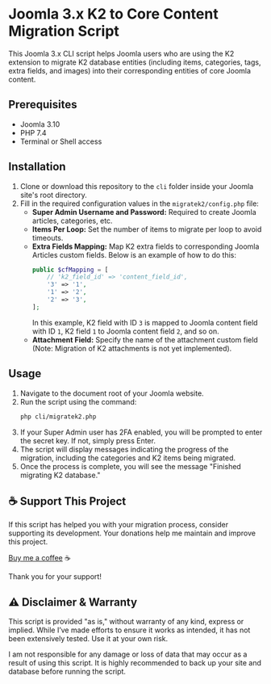 # Joomla 3.x K2 to Core Content Migration Script

This Joomla 3.x CLI script helps Joomla users who are using the K2 extension to migrate K2 database entities (including items, categories, tags, extra fields, and images) into their corresponding entities of core Joomla content.

## Prerequisites

- Joomla 3.10
- PHP 7.4
- Terminal or Shell access

## Installation

1. Clone or download this repository to the `cli` folder inside your Joomla site's root directory.
2. Fill in the required configuration values in the `migratek2/config.php` file:
   - **Super Admin Username and Password:** Required to create Joomla articles, categories, etc.
   - **Items Per Loop:** Set the number of items to migrate per loop to avoid timeouts.
   - **Extra Fields Mapping:** Map K2 extra fields to corresponding Joomla Articles custom fields. Below is an example of how to do this:
     ```php
     public $cfMapping = [
         // 'k2_field_id' => 'content_field_id',
         '3' => '1',
         '1' => '2',
         '2' => '3',
     ];
     ```
     In this example, K2 field with ID `3` is mapped to Joomla content field with ID `1`, K2 field `1` to Joomla content field `2`, and so on.
   - **Attachment Field:** Specify the name of the attachment custom field (Note: Migration of K2 attachments is not yet implemented).

## Usage

1. Navigate to the document root of your Joomla website.
2. Run the script using the command: 
   ```bash
   php cli/migratek2.php
   ```
3. If your Super Admin user has 2FA enabled, you will be prompted to enter the secret key. If not, simply press Enter.
4. The script will display messages indicating the progress of the migration, including the categories and K2 items being migrated.
5. Once the process is complete, you will see the message "Finished migrating K2 database."

## ☕ Support This Project

If this script has helped you with your migration process, consider supporting its development. Your donations help me maintain and improve this project.

[Buy me a coffee](https://paypal.me/mabdelaziz77) ☕

Thank you for your support!

## ⚠️ Disclaimer & Warranty

This script is provided "as is," without warranty of any kind, express or implied. While I’ve made efforts to ensure it works as intended, it has not been extensively tested. Use it at your own risk.

I am not responsible for any damage or loss of data that may occur as a result of using this script. It is highly recommended to back up your site and database before running the script.
